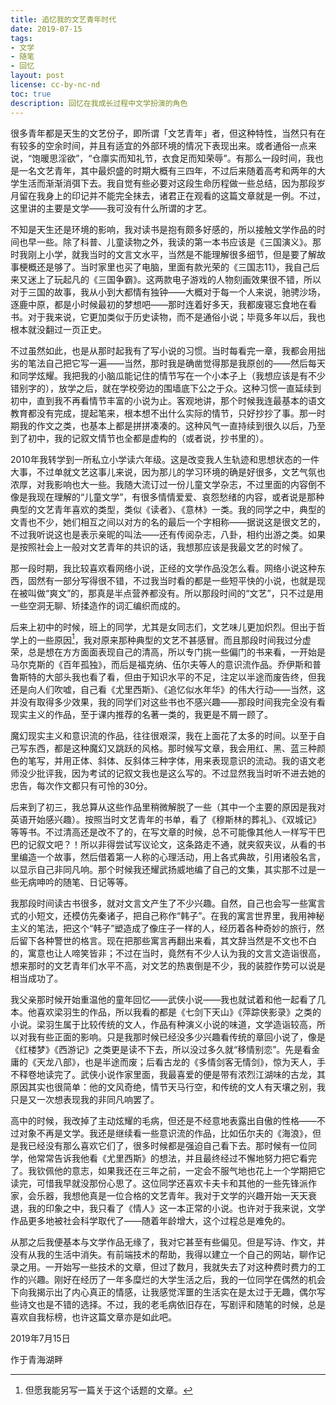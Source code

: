 ```yaml
---
title: 追忆我的文艺青年时代
date: 2019-07-15
tags:
- 文学
- 随笔
- 回忆
layout: post
license: cc-by-nc-nd
toc: true
description: 回忆在我成长过程中文学扮演的角色
---
```


很多青年都是天生的文艺份子，即所谓「文艺青年」者，但这种特性，当然只有在有较多的空余时间，并且有适宜的外部环境的情况下表现出来。或者通俗一点来说，“饱暖思淫欲”，“仓廪实而知礼节，衣食足而知荣辱”。有那么一段时间，我也是一名文艺青年，其中最炽盛的时期大概有三四年，不过后来随着高考和两年的大学生活而渐渐消弭下去。我自觉有些必要对这段生命历程做一些总结，因为那段岁月留在我身上的印记并不能完全抹去，诸君正在观看的这篇文章就是一例。不过，这里讲的主要是文学——我可没有什么所谓的才艺。

不知是天生还是环境的影响，我对读书是抱有颇多好感的，所以接触文学作品的时间也早一些。除了科普、儿童读物之外，我读的第一本书应该是《三国演义》。那时我刚上小学，就我当时的文言文水平，当然是不能理解很多细节，但是要了解故事梗概还是够了。当时家里也买了电脑，里面有款光荣的《三国志11》，我自己后来又迷上了玩起凡的《三国争霸》。这两款电子游戏的人物刻画效果很不错，所以对于三国的故事，我从小到大都情有独钟——大概对于每一个人来说，驰骋沙场，逐鹿中原，都是小时候最初的梦想吧——那时连着好多天，我都废寝忘食地在看书。对于我来说，它更加类似于历史读物，而不是通俗小说；毕竟多年以后，我也根本就没翻过一页正史。

不过虽然如此，也是从那时起我有了写小说的习惯。当时每看完一章，我都会用拙劣的笔法自己把它写一遍——当然，那时我是确凿觉得那是我原创的——然后每天和同学炫耀。我把我的小脑瓜能记住的情节写在一个小本子上（我想应该是有不少错别字的），放学之后，就在学校旁边的围墙底下公之于众。这种习惯一直延续到初中，直到我不再看情节丰富的小说为止。客观地讲，那个时候我连最基本的语文教育都没有完成，提起笔来，根本想不出什么实际的情节，只好抄抄了事。那一时期我的作文之类，也基本上都是拼拼凑凑的。这种风气一直持续到很久以后，乃至到了初中，我的记叙文情节也全都是虚构的（或者说，抄书里的）。

2010年我转学到一所私立小学读六年级。这是改变我人生轨迹和思想状态的一件大事，不过单就文艺这事儿来说，因为那儿的学习环境的确是好很多，文艺气氛也浓厚，对我影响也大一些。我随大流订过一份儿童文学杂志，不过里面的内容倒不像是我现在理解的“儿童文学”，有很多情情爱爱、哀怨愁绪的内容，或者说是那种典型的文艺青年喜欢的类型，类似《读者》、《意林》一类。我的同学之中，典型的文青也不少，她们相互之间以对方的名的最后一个字相称——据说这是很文艺的，不过我听说这也是表示亲昵的叫法——还有传阅杂志，八卦，相约出游之类。如果是按照社会上一般对文艺青年的共识的话，我想那应该是我最文艺的时候了。

那一段时期，我比较喜欢看网络小说，正经的文学作品没怎么看。网络小说这种东西，固然有一部分写得很不错，不过我当时看的都是一些短平快的小说，也就是现在被叫做“爽文”的，那真是半点营养都没有。所以那段时间的“文艺”，只不过是用一些空洞无聊、矫揉造作的词汇编织而成的。

后来上初中的时候，班上的同学，尤其是女同志们，文艺味儿更加炽烈。但出于哲学上的一些原因[^1]，我对原来那种典型的文艺不甚感冒。而且那段时间我过分虚荣，总是想在方方面面表现自己的清高，所以专门挑一些偏门的书来看，一开始是马尔克斯的《百年孤独》，而后是福克纳、伍尔夫等人的意识流作品。乔伊斯和普鲁斯特的大部头我也看了看，但由于知识水平的不足，注定以半途而废告终，但我还是向人们吹嘘，自己看《尤里西斯》、《追忆似水年华》的伟大行动——当然，这并没有取得多少效果，我的同学们对这些书也不感兴趣——那段时间我完全没有看现实主义的作品，至于课内推荐的名著一类的，我更是不屑一顾了。

魔幻现实主义和意识流的作品，往往很艰深，我在上面花了太多的时间。以至于自己写东西，都是这种魔幻又跳跃的风格。那时候写文章，我会用红、黑、蓝三种颜色的笔写，并用正体、斜体、反斜体三种字体，用来表现意识的流动。我的语文老师没少批评我，因为考试的记叙文我也是这么写的。不过显然我当时听不进去她的忠告，每次作文都只有可怜的30分。

后来到了初三，我总算从这些作品里稍微解脱了一些（其中一个主要的原因是我对英语开始感兴趣）。按照当时文艺青年的书单，看了《穆斯林的葬礼》、《双城记》等等书。不过清高还是改不了的，在写文章的时候，总不可能像其他人一样写干巴巴的记叙文吧？！所以非得尝试写议论文，这条路走不通，就夹叙夹议，从看的书里编造一个故事，然后借着第一人称的心理活动，用上各式典故，引用诸般名言，以显示自己非同凡响。那个时候我还耀武扬威地编了自己的文集，其实那不过是一些无病呻吟的随笔、日记等等。

我那段时间读古书很多，就对文言文产生了不少兴趣。自然，自己也会写一些寓言式的小短文，还模仿先秦诸子，把自己称作“韩子”。在我的寓言世界里，我用神秘主义的笔法，把这个“韩子”塑造成了像庄子一样的人，经历着各种奇妙的旅行，然后留下各种警世的格言。现在把那些寓言再翻出来看，其文辞当然是不文也不白的，寓意也让人啼笑皆非；不过在当时，竟然有不少人认为我的文言文造诣很高，想来那时的文艺青年们水平不高，对文艺的热衷倒是不少，我的装腔作势可以说是相当成功了。

我父亲那时候开始重温他的童年回忆——武侠小说——我也就试着和他一起看了几本。他喜欢梁羽生的作品，所以我看的都是《七剑下天山》《萍踪侠影录》之类的小说。梁羽生属于比较传统的文人，作品有种演义小说的味道，文学造诣较高，所以对我有些正面的影响。只是我那时候已经没多少兴趣看传统的章回小说了，像是《红楼梦》《西游记》之类更是读不下去，所以没过多久就“移情别恋”。先是看金庸的《天龙八部》，也是半途而废；后看古龙的《多情剑客无情剑》，惊为天人，手不释卷地读完了。武侠小说作家里面，我最喜爱的便是带有浓烈江湖味的古龙，其原因其实也很简单：他的文风奇绝，情节天马行空，和传统的文人有天壤之别，我只是又一次想表现我的非同凡响罢了。

高中的时候，我改掉了主动炫耀的毛病，但还是不经意地表露出自傲的性格——不过对象不再是文学。我还是继续看一些意识流的作品，比如伍尔夫的《海浪》，但是我已经没有那么喜欢它们了，很多时候都是强迫自己看下去。那时候有一位同学，他常常告诉我他看《尤里西斯》的想法，并且最终经过不懈地努力把它看完了。我钦佩他的意志，如果我还在三年之前，一定会不服气地也花上一个学期把它读完，可惜我早就没那份心思了。这位同学还喜欢卡夫卡和其他的一些先锋派作家，会乐器，我想他真是一位合格的文艺青年。我对于文学的兴趣开始一天天衰退，我的印象之中，我只看了《情人》这一本正常的小说。也许对于我来说，文学作品更多地被社会科学取代了——随着年龄增大，这个过程总是难免的。

从那之后我便基本与文学作品无缘了，我对它甚至有些偏见。但是写诗、作文，并没有从我的生活中消失。有前端技术的帮助，我得以建立一个自己的网站，聊作记录之用。一开始写一些技术的文章，但过了数月，我就失去了对这种费时费力的工作的兴趣。刚好在经历了一年多糜烂的大学生活之后，我的一位同学在偶然的机会下向我揭示出了内心真正的情感，让我感觉浑噩的生活实在是太过于无趣，偶尔写些诗文也是不错的选择。不过，我的老毛病依旧存在，写剧评和随笔的时候，总是喜欢自我标榜，也许这篇文章亦是如此吧。

2019年7月15日

作于青海湖畔

[^1]: 但愿我能另写一篇关于这个话题的文章。
